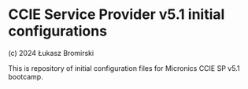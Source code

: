 # CCIE Service Provider v5.1 initial configurations

(c) 2024 Łukasz Bromirski

This is repository of initial configuration files for Micronics CCIE SP v5.1 bootcamp.

